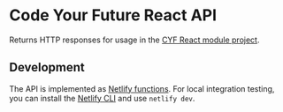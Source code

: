 # Code Your Future React API

Returns HTTP responses for usage in the [CYF React module project](https://github.com/CodeYourFuture/React-Module-Project).

## Development

The API is implemented as [Netlify functions](https://docs.netlify.com/functions/overview/).
For local integration testing, you can install the [Netlify CLI](https://docs.netlify.com/cli/get-started/) and use `netlify dev`.
